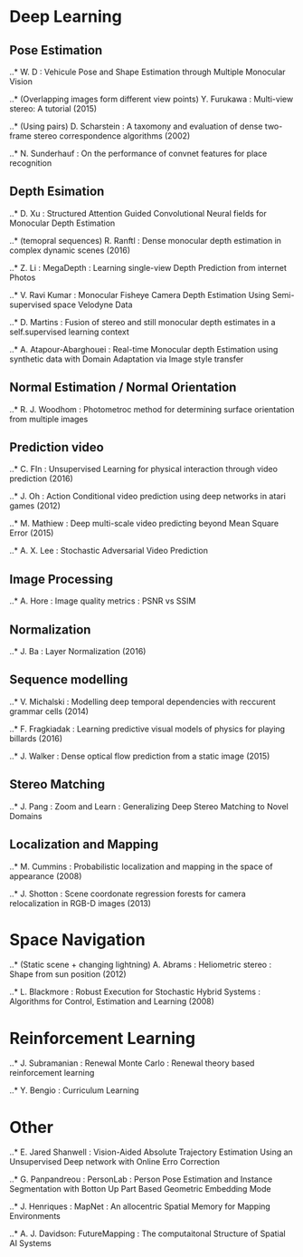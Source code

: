 # Deep Learning

## Pose Estimation

..* W. D : Vehicule Pose and Shape Estimation through Multiple Monocular Vision

..* (Overlapping images form different view points) Y. Furukawa : Multi-view stereo: A tutorial (2015)

..* (Using pairs) D. Scharstein : A taxomony and evaluation of dense two-frame stereo correspondence algorithms (2002)

..* N. Sunderhauf : On the performance of convnet features for place recognition

## Depth Esimation
..* D. Xu : Structured Attention Guided Convolutional Neural fields for Monocular Depth Estimation

..* (temopral sequences) R. Ranftl : Dense monocular depth estimation in complex dynamic scenes (2016)

..* Z. Li : MegaDepth : Learning single-view Depth Prediction from internet Photos

..* V. Ravi Kumar : Monocular Fisheye Camera Depth Estimation Using Semi-supervised space Velodyne Data

..* D. Martins : Fusion of stereo and still monocular depth estimates in a self.supervised learning context

..* A. Atapour-Abarghouei : Real-time Monocular depth Estimation using synthetic data with Domain Adaptation via Image style transfer

## Normal Estimation / Normal Orientation

..* R. J. Woodhom : Photometroc method for determining surface orientation from  multiple images

## Prediction video

..* C. FIn : Unsupervised Learning for physical interaction through video prediction (2016)

..* J. Oh : Action Conditional video prediction using deep networks in atari games (2012)

..* M. Mathiew : Deep multi-scale video predicting beyond Mean Square Error (2015)

..* A. X. Lee : Stochastic Adversarial Video Prediction

## Image Processing

..* A. Hore : Image quality metrics : PSNR vs SSIM

## Normalization

..* J. Ba : Layer Normalization (2016)

## Sequence modelling

..* V. Michalski : Modelling deep temporal dependencies with reccurent grammar cells (2014)

..* F. Fragkiadak : Learning predictive visual  models of physics for playing billards (2016)

..* J. Walker : Dense optical flow prediction from a static image (2015)

## Stereo Matching

..* J. Pang : Zoom and Learn : Generalizing Deep Stereo Matching to Novel Domains

## Localization and Mapping

..* M. Cummins : Probabilistic localization and mapping in the space of appearance (2008)

..* J. Shotton : Scene coordonate regression forests for camera relocalization in RGB-D images (2013)

# Space Navigation

..* (Static scene + changing lightning) A. Abrams : Heliometric stereo : Shape from sun position (2012)

..* L. Blackmore : Robust Execution for Stochastic Hybrid Systems : Algorithms for Control, Estimation and Learning (2008)

# Reinforcement Learning

..* J. Subramanian : Renewal Monte Carlo : Renewal theory based reinforcement learning

..* Y. Bengio : Curriculum Learning

# Other

..* E. Jared Shanwell : Vision-Aided Absolute Trajectory Estimation Using an Unsupervised Deep network with Online Erro Correction

..* G. Panpandreou : PersonLab : Person Pose Estimation and Instance Segmentation with Botton Up Part Based Geometric Embedding Mode

..* J. Henriques : MapNet : An allocentric Spatial Memory for Mapping Environments

..* A. J. Davidson: FutureMapping : The computaitonal Structure of Spatial AI Systems

